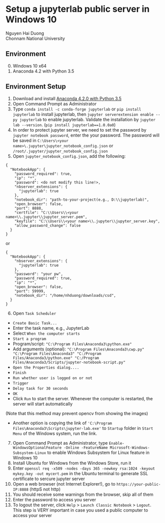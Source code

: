 # Setup a jupyterlab public server in Windows 10
Nguyen Hai Duong  
Chonnam National University  
  
    
## Environment
0. Windows 10 x64
1. Anaconda 4.2 with Python 3.5

## Environment Setup
1. Download and install [Anaconda 4.2.0 with Python 3.5](https://repo.continuum.io/archive/Anaconda3-4.2.0-Windows-x86_64.exe)
2. Open Command Prompt as Administrator
3. Type `conda install -c conda-forge jupyterlab` or `pip install jupyterlab` to install jupyterlab, then `jupyter serverextension enable --py jupyterlab` to enable jupyterlab. Validate the installation by `jupyter lab --version`. (`pip install jupyterlab==1.0.0a0`)
4. In order to protect jupyter server, we need to set the password by `jupyter notebook password`, enter the your password. The password will be saved in `C:\Users\<your name>\.jupyter\jupyter_notebook_config.json` or `/root/.jupyter/jupyter_notebook_config.json`
5. Open `jupyter_notebook_config.json`, add the following:
```
{
  "NotebookApp": {
    "password_required": true,
    "ip": "*",
    "password": <do not modify this line!>,
    "nbserver_extensions": {
      "jupyterlab": true
    },
    "notebook_dir": "path-to-your-project(e.g., D:\\jupyterlab)",
    "open_browser": false,
    "port": 8888,
	"certfile": "C:\\Users\\<your name>\\.jupyter\\jupyter_server.pem",
	"keyfile": "C:\\Users\\<your name>\\.jupyter\\jupyter_server.key",
	"allow_password_change": false
  }
}
```
or
```
{
  "NotebookApp": {
    "nbserver_extensions": {
      "jupyterlab": true
    },
    "password": "your pw",
    "password_required": true,
    "ip": "*",
    "open_browser": false,
    "port": 59999,
    "notebook_dir": "/home/nhduong/downloads/csd",
  }
}
```
6. Open `Task Scheduler`  
- `Create Basic Task...`
- Enter the task name, e.g., JupyterLab
- Select `When the computer starts`
- `Start a program`
- Program/script: `"C:\Program Files\Anaconda3\python.exe"`
- Add arguments (optional): `"C:\Program Files\Anaconda3\cwp.py" "C:\Program Files\Anaconda3" "C:/Program Files/Anaconda3/python.exe" "C:/Program Files/Anaconda3/Scripts/jupyter-notebook-script.py"`
- `Open the Properties dialog....`
- `Finish`
- `Run whether user is logged on or not`
- `Trigger`
- `Delay task for 30 seconds`
- `OK`  
- Click `Run` to start the server. Whenever the computer is restarted, the server will start automatically  
  
  
(Note that this method may prevent opencv from showing the images)  
* Another option is copying the link of `'C:\Program Files\Anaconda3\Scripts\jupyter-lab.exe'` to `Startup` folder in `Start Menu` of the Windows system, run the link.  
7. Open Command Prompt as Administrator, type `Enable-WindowsOptionalFeature -Online -FeatureName Microsoft-Windows-Subsystem-Linux` to enable Windows Subsystem for Linux feature in Windows 10
8. Install Ubuntu for Windows from the Windows Store, run it
9. Enter `openssl req -x509 -nodes -days 365 -newkey rsa:1024 -keyout mykey.key -out mycert.pem` in the Ubuntu terminal to generate SSL certificate to sercure jupyter server
10. Open a web browser (not Internet Explorer!), go to `https://your-public-IP:8888` (httpS not http)
11. You should receive some warnings from the browser, skip all of them
12. Enter the password to access you server
13. To logout the server, click `Help` > `Launch Classic Notebook` > `Logout`. This step is VERY important in case you used a public computer to access your server
